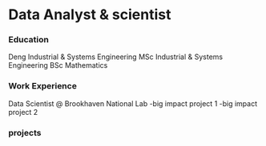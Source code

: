 # Data Analyst & scientist
### Education
Deng  Industrial & Systems Engineering
MSc Industrial & Systems Engineering
BSc Mathematics

### Work Experience
Data Scientist @ Brookhaven National Lab
-big impact project 1
-big impact project 2

### projects
